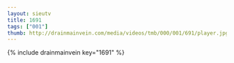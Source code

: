 ```yaml
--- 
layout: sieutv
title: 1691
tags: ["001"]
thumb: http://drainmainvein.com/media/videos/tmb/000/001/691/player.jpg
---
```

{% include drainmainvein key="1691" %} 
